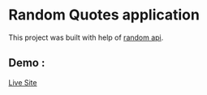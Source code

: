 # Random Quotes application
This project was built with help of [random api](https://api.adviceslip.com/advice).

## Demo :
[Live Site]()
